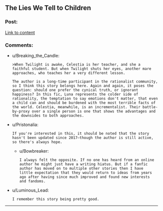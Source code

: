 ## The Lies We Tell to Children

### Post:

[Link to content](https://www.fimfiction.net/story/253955/the-lies-we-tell-to-children)

### Comments:

- u/Breaking_the_Candle:
  ```
  >When Twilight is awake, Celestia is her teacher, and she a faithful student. But when Twilight shuts her eyes, another mare approaches, who teaches her a very different lesson.

  The author is a long-time participant in the rationalist community, so I think this story belongs here. Again and again, it poses the question: should one prefer the cynical truth, or ignorant happiness? In this fic, Luna represents the colder side of rationality, the temptation to say emotions don't matter, that even a child can and should be burdened with the most terrible facts of the world. Celestia, meanwhile, is an incrementalist. Their battle-by-proxy over a single person is one that shows the advantages and the downsides to both approaches.
  ```

- u/Pristonalia:
  ```
  If you're interested in this, it should be noted that the story hasn't been updated since 2017—though the author is still active, so there's always hope.
  ```

  - u/Bowbreaker:
    ```
    I always felt the opposite. If no one has heard from an online author he might just have a writing hiatus. But if a fanfic author has moved on to multiple other stories then I have little expectation that they would return to ideas from years ago after having since much improved and found new interests and fandoms.
    ```

- u/Luminous_Lead:
  ```
  I remember this story being pretty good.
  ```

---

